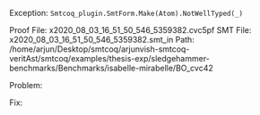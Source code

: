 Exception: `Smtcoq_plugin.SmtForm.Make(Atom).NotWellTyped(_)`

Proof File: x2020_08_03_16_51_50_546_5359382.cvc5pf
SMT File: x2020_08_03_16_51_50_546_5359382.smt_in
Path: /home/arjun/Desktop/smtcoq/arjunvish-smtcoq-veritAst/smtcoq/examples/thesis-exp/sledgehammer-benchmarks/Benchmarks/isabelle-mirabelle/BO_cvc42

Problem:

Fix:

